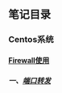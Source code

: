 ## 笔记目录

### Centos系统

####  [Firewall使用][firewall]
##### 一、[端口转发][firewall#端口转发]





[firewall]: https://github.com/jiangwhua15/soft_install/tree/main/firewall
[firewall#端口转发]: https://github.com/jiangwhua15/soft_install/tree/main/firewall#端口转发
